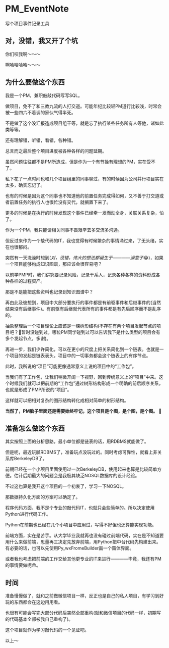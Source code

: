 # PM_EventNote
写个项目事件记录工具

## 对，没错，我又开了个坑
你们咬我啊～～～

啊哈哈哈哈～～～

## 为什么要做这个东西
我是一个PM，兼职敲敲代码写写SQL。

做项目，免不了和三教九流的人打交道。可能年纪比较轻PM道行比较浅，时常会被一些四六不着调的家伙气得半死。

不是做了这个没汇报造成项目组干等，就是忘了执行某些任务所有人等他，诸如此类等等。

还有理解错，听错，看错，各种错。

总言而之最后整个项目进度被各种各样的问题延期。

虽然问题往往都不是PM所造成，但是作为一个有节操有理想的PM，实在受不了。

私下花了一点时间也和几个项目组里的同事聊过，有的时候因为公司并行项目实在太多，确实忘记了。

也有的时候是因为这个同事也不知道他的前置任务完成得如何，又不善于打交道或者前置任务的执行人也很忙没有交代，就搁置下来了。

更多的时候是在执行的时候发现这个事件已经牵一发而动全身，关联关系复杂，怕了。

作为一个PM，我只能请相关同事不畏艰辛去多交流多沟通。

但反过来作为一个敲代码的IT，我也觉得有时候繁杂的事情涌过来，了无头绪，实在也很郁闷。

突然有一天洗澡时想到(*对，没错，伟大的想法都诞生于————澡堂子*😂)，如果一个项目能够构成知识图谱，那应该会很容易吧？

以前学PMP时，我们讲究要记录风险，记录干系人，记录各种各样的资料形成各种各样的过程资产。

那是不是能把这些资料也记录到知识图谱中？

再由此及彼想到，项目中大部分要执行的事件都是有前驱事件和后继事件的(当然结束没有后继事件)。有前驱有后继就代表所有的事件都是有先后顺序而不是乱序的。

抽象整理后一个项目理论上应该是一棵树形结构(不存在有两个项目发起节点的项目吧？🧐暂时没碰到过，哪位PM同学碰到过可以告诉我下是什么类型的项目会有多个发起节点，多谢)。

再进一步，我们少许简化，可以在更小的尺度上把关系简化到一个链表。也就是一个项目的发起是链表表头，项目中的一切事务都会这个链表上的有序节点。

此时，我所说的“项目”可能更像通常意义上说的项目中的“工作包”。

当我们有了工作包，让我们稍微开阔一下视野，回到传统意义上的“项目”中来。这个时候我们就可以把前期的“工作包”通过树形结构形成一个明确的前后顺序关系，也就是形成了PMP所说的“项目”。

这样就可以把相对复杂的图形结构转化成相对简单的树形结构。

**当然了，PM脑子里面还是需要始终牢记，这个项目是个图，是个图，是个图。** 🤣

## 准备怎么做这个东西

其实按照上面的分析思路，最小单位都是链表的话，用RDBMS就能做了。

但是呢，最近玩腻RDBMS了，准备玩点没玩过的。同时考虑可靠性，就看上非关系库BerkeleyDB了。

前期已经在一个小项目里面使用过一次BerkeleyDB，使用起来也算是比较简单方便。估计后期最大的问题会是我极其缺乏NOSQL数据库的设计经验。

不过这也算是我开这个项目的一个初衷了，学习一下NOSQL。

那数据持久化方面的方案可以确定了。

程序代码方面，我不是个专业的敲代码IT，也就只会些简单的。所以决定使用Python进行代码工作。

Python在前期也已经在几个小项目中应用过，写得不好但也还算能实现功能。

前端方面，实在是苦手。从大学毕业我就再也没有碰过前端代码，实在是不知道要用什么来做前端，思量再三决定先放弃前端，用Python把中台代码先构建出来。有必要的话，也可以先使用Py_wxFromeBuilder画一个窗体界面。

或者我也考虑把前端的工作交给其他更专业的IT来进行————毕竟，我还有PM的事情要做呢😣。

## 时间

准备慢慢做了，就和之前做微信项目一样，反正也是自己的私人项目，有学习到好玩的东西都会在这边用用看。

也很有可能会写完大部分代码后突然全部重构(就和微信项目的代码一样，初期写的代码基本全部被我自己重构了)。

这个项目就作为学习敲代码的一个见证吧。

以上～
